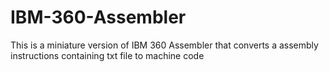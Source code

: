 # IBM-360-Assembler
This is a miniature version of IBM 360 Assembler that converts a assembly instructions containing txt file to machine code
